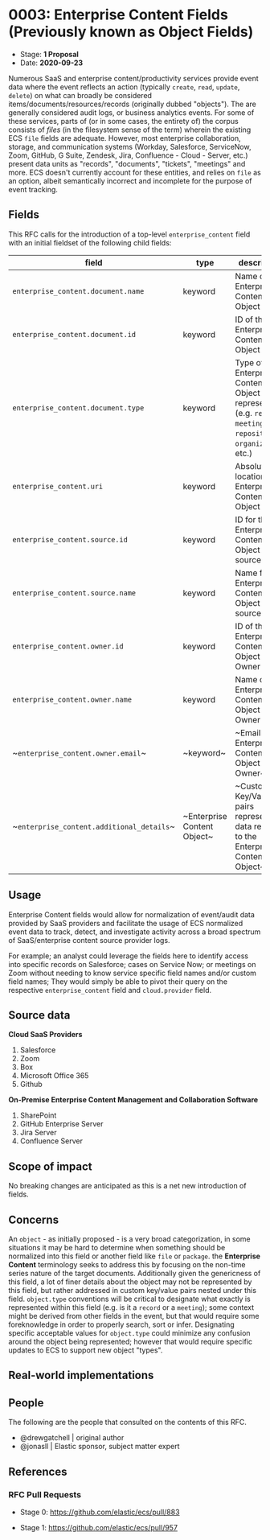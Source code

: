 # 0003: Enterprise Content Fields (Previously known as Object Fields)
<!--^ The ECS team will assign a unique, contiguous RFC number upon merging the initial stage of this RFC, taking care not to conflict with other RFCs.-->

- Stage: **1 Proposal** <!-- Update to reflect target stage -->
- Date: **2020-09-23** <!-- Update to reflect date of most recent stage advancement -->

<!--
Stage 0: Provide a high level summary of the premise of these changes. Briefly describe the nature, purpose, and impact of the changes. ~2-5 sentences.
-->
Numerous SaaS and enterprise content/productivity services provide event data where the event reflects an action (typically `create`, `read`, `update`, `delete`) on what can broadly be considered items/documents/resources/records (originally dubbed "objects"). The are generally considered audit logs, or business analytics events. For some of these services, parts of (or in some cases, the entirety of) the corpus consists of _files_ (in the filesystem sense of the term) wherein the existing ECS `file` fields are adequate. However, most enterprise collaboration, storage, and communication systems (Workday, Salesforce, ServiceNow, Zoom, GitHub, G Suite, Zendesk, Jira, Confluence - Cloud - Server, etc.) present data units as "records", "documents", "tickets", "meetings" and more. ECS doesn't currently account for these entities, and relies on `file` as an option, albeit semantically incorrect and incomplete for the purpose of event tracking.

## Fields

<!--
Stage: 1: Describe at a high level how this change affects fields. Which fieldsets will be impacted? How many fields overall? Are we primarily adding fields, removing fields, or changing existing fields? The goal here is to understand the fundamental technical implications and likely extent of these changes. ~2-5 sentences.
-->
This RFC calls for the introduction of a top-level `enterprise_content` field with an initial fieldset of the following child fields:

| field | type | description |
| --- | --- | --- |
| `enterprise_content.document.name` | keyword | Name of the Enterprise Content Object |
| `enterprise_content.document.id` | keyword | ID of the Enterprise Content Object |
| `enterprise_content.document.type` | keyword | Type of Enterprise Content Object represented (e.g. `record`, `meeting`, `repository`, `organization`, etc.) |
| `enterprise_content.uri` | keyword | Absolute location of Enterprise Content Object  |
| `enterprise_content.source.id` | keyword | ID for the Enterprise Content Object source |
| `enterprise_content.source.name` | keyword | Name for the Enterprise Content Object source |
| `enterprise_content.owner.id` | keyword | ID of the Enterprise Content Object Owner |
| `enterprise_content.owner.name` | keyword | Name of the Enterprise Content Object Owner |
| ~`enterprise_content.owner.email`~ | ~keyword~ | ~Email of the Enterprise Content Object Owner~ | 
| ~`enterprise_content.additional_details`~ | ~Enterprise Content Object~ | ~Custom Key/Value pairs representing data relevant to the Enterprise Content Object~ |


<!--
Stage 2: Include new or updated yml field definitions for all of the essential fields in this draft. While not exhaustive, the fields documented here should be comprehensive enough to deeply evaluate the technical considerations of this change. The goal here is to validate the technical details for all essential fields and to provide a basis for adding experimental field definitions to the schema. Use GitHub code blocks with yml syntax formatting.
-->

<!--
Stage 3: Add or update all remaining field definitions. The list should now be exhaustive. The goal here is to validate the technical details of all remaining fields and to provide a basis for releasing these field definitions as beta in the schema. Use GitHub code blocks with yml syntax formatting.
-->

## Usage

<!--
Stage 1: Describe at a high-level how these field changes will be used in practice. Real world examples are encouraged. The goal here is to understand how people would leverage these fields to gain insights or solve problems. ~1-3 paragraphs.
-->
Enterprise Content fields would allow for normalization of event/audit data provided by SaaS providers and facilitate the usage of ECS normalized event data to track, detect, and investigate activity across a broad spectrum of SaaS/enterprise content source provider logs.

For example; an analyst could leverage the fields here to identify access into specific records on Salesforce; cases on Service Now; or meetings on Zoom without needing to know service specific field names and/or custom field names; They would simply be able to pivot their query on the respective `enterprise_content` field and `cloud.provider` field.

## Source data

<!--
Stage 1: Provide a high-level description of example sources of data. This does not yet need to be a concrete example of a source document, but instead can simply describe a potential source (e.g. nginx access log). This will ultimately be fleshed out to include literal source examples in a future stage. The goal here is to identify practical sources for these fields in the real world. ~1-3 sentences or unordered list.
-->
**Cloud SaaS Providers**
 1. Salesforce
 2. Zoom
 3. Box
 4. Microsoft Office 365
 5. Github

**On-Premise Enterprise Content Management and Collaboration Software**
 1. SharePoint
 2. GitHub Enterprise Server
 3. Jira Server
 4. Confluence Server

<!--
Stage 2: Included a real world example source document. Ideally this example comes from the source(s) identified in stage 1. If not, it should replace them. The goal here is to validate the utility of these field changes in the context of a real world example. Format with the source name as a ### header and the example document in a GitHub code block with json formatting.
-->

<!--
Stage 3: Add more real world example source documents so we have at least 2 total, but ideally 3. Format as described in stage 2.
-->

## Scope of impact
No breaking changes are anticipated as this is a net new introduction of fields.
<!--
Stage 2: Identifies scope of impact of changes. Are breaking changes required? Should deprecation strategies be adopted? Will significant refactoring be involved? Break the impact down into:
 * Ingestion mechanisms (e.g. beats/logstash)
 * Usage mechanisms (e.g. Kibana applications, detections)
 * ECS project (e.g. docs, tooling)
The goal here is to research and understand the impact of these changes on users in the community and development teams across Elastic. 2-5 sentences each.
-->

## Concerns

<!--
Stage 1: Identify potential concerns, implementation challenges, or complexity. Spend some time on this. Play devil's advocate. Try to identify the sort of non-obvious challenges that tend to surface later. The goal here is to surface risks early, allow everyone the time to work through them, and ultimately document resolution for posterity's sake.
-->
An `object` - as initially proposed - is a very broad categorization, in some situations it may be hard to determine when something should be normalized into this field or another field like `file` or `package`. the **Enterprise Content** terminology seeks to address this by focusing on the non-time series nature of the target documents. Additionally given the genericness of this field, a lot of finer details about the object may not be represented by this field, but rather addressed in custom key/value pairs nested under this field. `object.type` conventions will be critical to designate what exactly is represented within this field (e.g. is it a `record` or a `meeting`); some context might be derived from other fields in the event, but that would require some foreknowledge in order to properly search, sort or infer. Designating specific acceptable values for `object.type` could minimize any confusion around the object being represented; however that would require specific updates to ECS to support new object "types".

<!--
Stage 2: Document new concerns or resolutions to previously listed concerns. It's not critical that all concerns have resolutions at this point, but it would be helpful if resolutions were taking shape for the most significant concerns.
-->

<!--
Stage 3: Document resolutions for all existing concerns. Any new concerns should be documented along with their resolution. The goal here is to eliminate the risk of churn and instability by resolving outstanding concerns.
-->

<!--
Stage 4: Document any new concerns and their resolution. The goal here is to eliminate risk of churn and instability by ensuring all concerns have been addressed.
-->

## Real-world implementations

<!--
Stage 4: Identify at least one real-world, production-ready implementation that uses these updated field definitions. An example of this might be a GA feature in an Elastic application in Kibana.
-->

## People

The following are the people that consulted on the contents of this RFC.

* @drewgatchell | original author
* @jonasll | Elastic sponsor, subject matter expert

<!--
Who will be or has consulted on the contents of this RFC? Identify authorship and sponsorship, and optionally identify the nature of involvement of others. Link to GitHub aliases where possible. This list will likely change or grow stage after stage.

e.g.:

* @Yasmina | author
* @Monique | sponsor
* @EunJung | subject matter expert
* @JaneDoe | grammar, spelling, prose
* @Mariana
-->


## References

<!-- Insert any links appropriate to this RFC in this section. -->

### RFC Pull Requests

<!-- An RFC should link to the PRs for each of it stage advancements. -->

* Stage 0: https://github.com/elastic/ecs/pull/883

* Stage 1: https://github.com/elastic/ecs/pull/957

